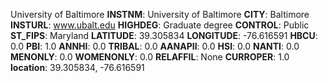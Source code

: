 
University of Baltimore
**INSTNM**: University of Baltimore 
**CITY**: Baltimore 
**INSTURL**: www.ubalt.edu 
**HIGHDEG**: Graduate degree 
**CONTROL**: Public 
**ST_FIPS**: Maryland 
**LATITUDE**: 39.305834 
**LONGITUDE**: -76.616591 
**HBCU**: 0.0 
**PBI**: 1.0 
**ANNHI**: 0.0 
**TRIBAL**: 0.0 
**AANAPII**: 0.0 
**HSI**: 0.0 
**NANTI**: 0.0 
**MENONLY**: 0.0 
**WOMENONLY**: 0.0 
**RELAFFIL**: None 
**CURROPER**: 1.0 
**location**: 39.305834, -76.616591 